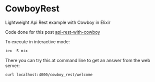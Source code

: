 # CowboyRest

Lightweight Api Rest example with Cowboy in Elixir

Code done for this post  [api-rest-with-cowboy](https://jkmrto.netlify.com/posts/api-rest-with-cowboy/)

To execute in interactive mode: 

``` Elixir
iex -S mix
```

There you can try this at command line to get an answer from the web server:

``` Bash
curl localhost:4000/cowboy_rest/welcome
```
